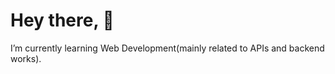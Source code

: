 <h1>Hey there, 👋</h1>

<p>I’m currently learning Web Development(mainly related to APIs and backend works).</p>
